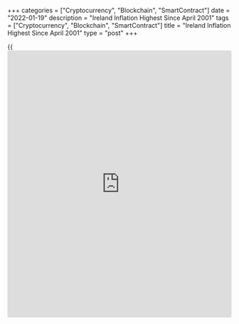 +++
categories = ["Cryptocurrency", "Blockchain", "SmartContract"]
date = "2022-01-19"
description = "Ireland Inflation Highest Since April 2001"
tags = ["Cryptocurrency", "Blockchain", "SmartContract"]
title = "Ireland Inflation Highest Since April 2001"
type = "post"
+++

{{<iframe id="large-banner" src="https://www.bounty.group/#slide=4.0" width="100%" height="600" scrolling="no" style="border: 0px solid rgb(216, 221, 230); border-radius: 3px;">}}

Ireland's consumer price inflation rose to the highest since April 2001,
data from the Central Statistics Office showed on Tuesday.

The consumer price index increased 5.5 percent year-on-year in December,
after a 5.3 percent rise in November. This was the highest since April
2001.

Prices for transport grew 18.0 percent yearly in December and those of
housing, water, electricity, gas and other fuels increased 11.8 percent.

Prices for furnishings, household equipment and routine households
maintenance, and communication gained by 2.8 percent and 2.7 percent,
respectively.

On a month-on-month basis, consumer prices rose 0.5 percent in December,
after a 0.6 percent increase in the prior month.

The EU measure of inflation, the harmonized index of consumer prices, or
HICP, rose 5.7 percent annually in December, following a 5.4 percent
increase in the preceding month.

On a monthly basis, the HICP increased 0.5 percent in December, after a
0.6 percent rise in the previous month

For comments and feedback [contact](https://www.playgroundfx.com/contact/): editorial@rtt[news](https://www.letsplayfx.com/blog/forex-news-website/).com

[Economic News][1]

 **What parts of the world are seeing the best (and worst) economic
performances lately? Click[here][2] to check out our [Econ Scorecard][2]
and find out! See up-to-the-moment [ranking](https://www.playgroundfx.com/blog/crypto-exchange-ranking/)s for the best and worst
performers in [GDP][3], [unemployment rate][4], [inflation][5] and much
more.**

   1. www.rtt[news](https://www.letsplayfx.com/blog/forex-news-website/).com/Content/EconomicNews.aspx
   2. www.rtt[news](https://www.letsplayfx.com/blog/forex-news-website/).com/economic-scorecard/world-rank/unemployment-rate/highest-performance.aspx
   3. www.rtt[news](https://www.letsplayfx.com/blog/forex-news-website/).com/economic-scorecard/world-rank/GDP/highest-performance.aspx
   4. www.rtt[news](https://www.letsplayfx.com/blog/forex-news-website/).com/economic-scorecard/world-rank/unemployment-rate/lowest-performance.aspx
   5. www.rtt[news](https://www.letsplayfx.com/blog/forex-news-website/).com/economic-scorecard/world-rank/CPI/highest-performance.aspx